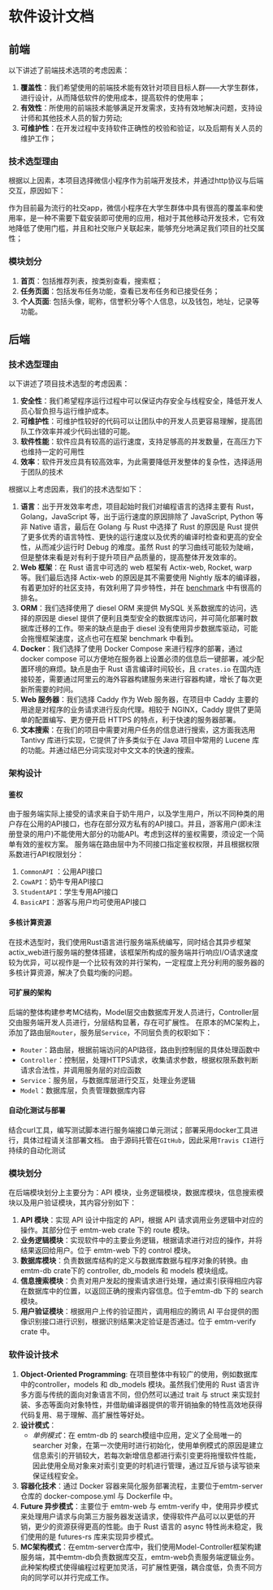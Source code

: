 # 软件设计文档


## 前端
以下讲述了前端技术选项的考虑因素：

1. **覆盖性**：我们希望使用的前端技术能有效针对项目目标人群——大学生群体，进行设计，从而降低软件的使用成本，提高软件的使用率；
2. **有效性**：所使用的前端技术能够满足开发需求，支持有效地解决问题，支持设计师和其他技术人员的智力劳动;
3. **可维护性**：在开发过程中支持软件正确性的校验和验证，以及后期有关人员的维护工作；

### 技术选型理由
 根据以上因素，本项目选择微信小程序作为前端开发技术，并通过http协议与后端交互，原因如下：

作为目前最为流行的社交app，微信小程序在大学生群体中具有很高的覆盖率和使用率，是一种不需要下载安装即可使用的应用，相对于其他移动开发技术，它有效地降低了使用门槛，并且和社交账户关联起来，能够充分地满足我们项目的社交属性；


### 模块划分
 1. **首页**：包括推荐列表，按类别查看，搜索框；
 2. **任务页面**：包括发布任务功能，查看已发布任务和已接受任务；
 3. **个人页面**: 包括头像，昵称，信誉积分等个人信息，以及钱包，地址，记录等功能。






## 后端

### 技术选型理由

以下讲述了项目技术选型的考虑因素：

1. **安全性**：我们希望程序运行过程中可以保证内存安全与线程安全，降低开发人员心智负担与运行维护成本。
2. **可维护性**：可维护性较好的代码可以让团队中的开发人员更容易理解，提高团队工作效率并减少代码出错的可能。
3. **软件性能**：软件应具有较高的运行速度，支持足够高的并发数量，在高压力下也维持一定的可用性
4. **效率**：软件开发应具有较高效率，为此需要降低开发整体的复杂性，选择适用于团队的技术

根据以上考虑因素，我们的技术选型如下：

1. **语言**：出于开发效率考虑，项目起始时我们对编程语言的选择主要有 Rust，Golang，JavaScript 等，出于运行速度的原因排除了 JavaScript, Python 等非 Native 语言，最后在 Golang 与 Rust 中选择了 Rust 的原因是 Rust 提供了更多优秀的语言特性、更快的运行速度以及优秀的编译时检查和更高的安全性，从而减少运行时 Debug 的难度。虽然 Rust 的学习曲线可能较为陡峭，但是整体来看是对有利于提升项目产品质量的，提高整体开发效率的。
2. **Web 框架**：在 Rust 语言中可选的 web 框架有 Actix-web, Rocket, warp 等。我们最后选择 Actix-web 的原因是其不需要使用 Nightly 版本的编译器，有着更加好的社区支持，有效利用了异步特性，并在 [benchmark](https://www.techempower.com/benchmarks/#section=data-r17&hw=ph&test=query) 中有很高的排名。
3. **ORM**：我们选择使用了 diesel ORM 来提供 MySQL 关系数据库的访问，选择的原因是 diesel 提供了便利且类型安全的数据库访问，并可简化部署时数据库迁移的工作。带来的缺点是由于 diesel 没有使用异步数据库驱动，可能会拖慢框架速度，这点也可在框架 benchmark 中看到。
4. **Docker**：我们选择了使用 Docker Compose 来进行程序的部署，通过 docker compose 可以方便地在服务器上设置必须的信息后一键部署，减少配置环境的麻烦。缺点是由于 Rust 语言编译时间较长，且 `crates.io` 在国内连接较差，需要通过阿里云的海外容器构建服务来进行容器构建，增长了每次更新所需要的时间。
5. **Web 服务器**：我们选择 Caddy 作为 Web 服务器，在项目中 Caddy 主要的用途是对程序的业务请求进行反向代理。相较于 NGINX，Caddy 提供了更简单的配置编写、更方便开启 HTTPS 的特点，利于快速的服务器部署。
6. **文本搜索**：在我们的项目中需要对用户任务的信息进行搜索，这方面我选用 Tantivy 库进行实现，它提供了许多类似于在 Java 项目中常用的 Lucene 库的功能。并通过结巴分词实现对中文文本的快速的搜索。


### 架构设计

#### 鉴权

由于服务端实际上接受的请求来自于奶牛用户，以及学生用户，所以不同种类的用户存在公用的API接口，也存在部分双方私有的API接口。并且，游客用户(即未注册登录的用户)不能使用大部分的功能API。考虑到这样的鉴权需要，须设定一个简单有效的鉴权方案。
服务端在路由层中为不同接口指定鉴权权限，并且根据权限系数进行API权限划分：

1. `CommonAPI` ：公用API接口
2. `CowAPI`：奶牛专用API接口
3. `StudentAPI`：学生专用API接口
4. `BasicAPI`：游客与用户均可使用API接口


#### 多核计算资源

在技术选型时，我们使用Rust语言进行服务端系统编写，同时结合其异步框架actix_web进行服务端的整体搭建，该框架所构成的服务端并行响应I/O请求速度较为优异，可以视作是一个比较有效的并行架构，一定程度上充分利用的服务器的多核计算资源，解决了负载均衡的问题。


#### 可扩展的架构

后端的整体构建参考MC结构，Model层交由数据库开发人员进行，Controller层交由服务端开发人员进行，分层结构显著，存在可扩展性。
在原本的MC架构上，添加了路由层`Router`，服务层`Service`，不同层负责的权职如下：

* `Router`：路由层，根据前端访问的API路径，路由到控制层的具体处理函数中
* `Controller`：控制层，处理HTTPS请求，收集请求参数，根据权限系数判断请求合法性，并调用服务层的对应函数
* `Service`：服务层，与数据库层进行交互，处理业务逻辑
* `Model`：数据库层，负责管理数据库内容


#### 自动化测试与部署

结合curl工具，编写测试脚本进行服务端接口单元测试；部署采用docker工具进行，具体过程请关注部署文档。
由于源码托管在`GItHub`，因此采用`Travis CI`进行持续的自动化测试



### 模块划分

在后端模块划分上主要分为：API 模块，业务逻辑模块，数据库模块，信息搜索模块以及用户验证模块，其内容分别如下：

1. **API 模块**：实现 API 设计中指定的 API，根据 API 请求调用业务逻辑中对应的操作。其部分位于 emtm-web crate 下的 route 模块。
2. **业务逻辑模块**：实现软件中的主要业务逻辑，根据请求进行对应的操作，并将结果返回给用户。位于 emtm-web 下的 control 模块。
3. **数据库模块**：负责数据库结构的定义与数据库数据与程序对象的转换。由 emtm-db crate下的 controller, db_models 和 models 模块组成。
4. **信息搜索模块**：负责对用户发起的搜索请求进行处理，通过索引获得相应内容在数据库中的位置，以返回正确的搜索内容信息。位于emtm-db 下的 search 模块。
5. **用户验证模块**：根据用户上传的验证图片，调用相应的腾讯 AI 平台提供的图像识别接口进行识别，根据识别结果决定验证是否通过。位于 emtm-verify crate 中。

### 软件设计技术

1. **Object-Oriented Programming**: 在项目整体中有较广的使用，例如数据库中的controller，models 和 db_models 模块。虽然我们使用的 Rust 语言许多方面与传统的面向对象语言不同，但仍然可以通过 trait 与 struct 来实现封装、多态等面向对象特性，并借助编译器提供的零开销抽象的特性高效地获得代码复用、易于理解、高扩展性等好处。
2. **设计模式**：
   - *单例模式*：在 emtm-db 的 search模组中应用，定义了全局唯一的 searcher 对象，在第一次使用时进行初始化，使用单例模式的原因是建立信息索引的开销较大，若每次新增信息都进行索引变更将拖慢软件性能，因此使用全局对象来对索引变更的时机进行管理，通过互斥锁与读写锁来保证线程安全。
3. **容器化技术**：通过 Docker 容器来简化服务部署流程，主要位于emtm-server 仓库的 docker-compose.yml 与 Dockerfile 中。
4. **Future 异步模式**：主要位于 emtm-web 与 emtm-verify 中，使用异步模式来处理用户请求与向第三方服务器发送请求，使得软件产品可以以更低的开销，更少的资源获得更高的性能。由于 Rust 语言的 async 特性尚未稳定，我们使用的是 futures-rs 库来实现异步模式。
5. **MC架构模式**：在emtm-server仓库中，我们使用Model-Controller框架构建服务端，其中emtm-db负责数据库交互，emtm-web负责服务端逻辑业务。此种架构模式使得编程过程更加灵活，可扩展性更强，耦合度低，负责不同方向的同学可以并行完成工作。
